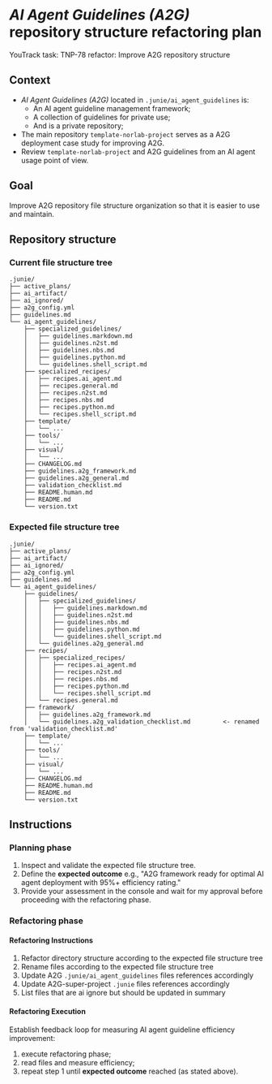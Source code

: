 # _AI Agent Guidelines (A2G)_ repository structure refactoring plan

YouTrack task: TNP-78 refactor: Improve A2G repository structure

## Context

- _AI Agent Guidelines (A2G)_ located in `.junie/ai_agent_guidelines` is:
    - An AI agent guideline management framework;
    - A collection of guidelines for private use;
    - And is a private repository;
- The main repository `template-norlab-project` serves as a A2G deployment case study for improving
  A2G.
- Review `template-norlab-project` and A2G guidelines from an AI agent usage point of view.

## Goal

Improve A2G repository file structure organization so that it is easier to use and maintain.

## Repository structure

### Current file structure tree

```text
.junie/
├── active_plans/
├── ai_artifact/
├── ai_ignored/
├── a2g_config.yml
├── guidelines.md
└── ai_agent_guidelines/
    ├── specialized_guidelines/
    │   ├── guidelines.markdown.md
    │   ├── guidelines.n2st.md
    │   ├── guidelines.nbs.md
    │   ├── guidelines.python.md
    │   └── guidelines.shell_script.md
    ├── specialized_recipes/
    │   ├── recipes.ai_agent.md
    │   ├── recipes.general.md
    │   ├── recipes.n2st.md
    │   ├── recipes.nbs.md
    │   ├── recipes.python.md
    │   └── recipes.shell_script.md
    ├── template/
    │   └── ...
    ├── tools/
    │   └── ...
    ├── visual/
    │   └── ...
    ├── CHANGELOG.md
    ├── guidelines.a2g_framework.md
    ├── guidelines.a2g_general.md
    ├── validation_checklist.md
    ├── README.human.md
    ├── README.md
    └── version.txt
```

### Expected file structure tree

```text
.junie/
├── active_plans/
├── ai_artifact/
├── ai_ignored/
├── a2g_config.yml
├── guidelines.md
└── ai_agent_guidelines/
    ├── guidelines/
    │   ├── specialized_guidelines/
    │   │   ├── guidelines.markdown.md
    │   │   ├── guidelines.n2st.md
    │   │   ├── guidelines.nbs.md
    │   │   ├── guidelines.python.md
    │   │   └── guidelines.shell_script.md
    │   └── guidelines.a2g_general.md
    ├── recipes/
    │   ├── specialized_recipes/
    │   │   ├── recipes.ai_agent.md
    │   │   ├── recipes.n2st.md
    │   │   ├── recipes.nbs.md
    │   │   ├── recipes.python.md
    │   │   └── recipes.shell_script.md
    │   └── recipes.general.md
    ├── framework/
    │   ├── guidelines.a2g_framework.md 
    │   └── guidelines.a2g_validation_checklist.md         <- renamed from 'validation_checklist.md' 
    ├── template/
    │   └── ...
    ├── tools/
    │   └── ...
    ├── visual/
    │   └── ...
    ├── CHANGELOG.md
    ├── README.human.md
    ├── README.md
    └── version.txt
```

## Instructions

### Planning phase

1. Inspect and validate the expected file structure tree.
2. Define the **expected outcome** e.g., "A2G framework ready for optimal AI agent deployment with
   95%+ efficiency rating."
3. Provide your assessment in the console and wait for my approval before proceeding with the
   refactoring phase.

### Refactoring phase

#### Refactoring Instructions

1. Refactor directory structure according to the expected file structure tree
2. Rename files according to the expected file structure tree
3. Update A2G `.junie/ai_agent_guidelines` files references accordingly
4. Update A2G-super-project `.junie` files references accordingly
5. List files that are ai ignore but should be updated in summary

#### Refactoring Execution

Establish feedback loop for measuring AI agent guideline efficiency improvement:

1. execute refactoring phase;
2. read files and measure efficiency;
3. repeat step 1 until **expected outcome** reached (as stated above). 
